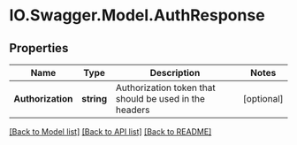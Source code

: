 # IO.Swagger.Model.AuthResponse
## Properties

Name | Type | Description | Notes
------------ | ------------- | ------------- | -------------
**Authorization** | **string** | Authorization token that should be used in the headers | [optional] 

[[Back to Model list]](../README.md#documentation-for-models) [[Back to API list]](../README.md#documentation-for-api-endpoints) [[Back to README]](../README.md)

